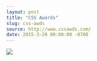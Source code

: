 ```yaml
---
layout: post
title: "CSS Awards"
slug: css-awds
source: http://www.cssawds.com/
date: 2015-3-20 00:00:00 -0700
---
```


<img src="{{ site.url }}/assets/img/screenshots/css-awds.jpg">
